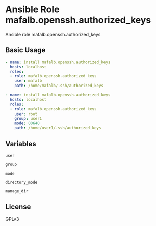 # Ansible Role mafalb.openssh.authorized_keys

Ansible role mafalb.openssh.authorized_keys

## Basic Usage

```yaml
- name: install mafalb.openssh.authorized_keys
  hosts: localhost
  roles:
  - role: mafalb.openssh.authorized_keys
    user: mafalb
    path: /home/mafalb/.ssh/authorized_keys
```

```yaml
- name: install mafalb.openssh.authorized_keys
  hosts: localhost
  roles:
  - role: mafalb.openssh.authorized_keys
    user: root
    group: user1
    mode: 00640
    path: /home/user1/.ssh/authorized_keys
```

## Variables

```user```

```group```

```mode```

```directory_mode```

```manage_dir```

## License

GPLv3

